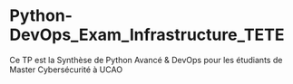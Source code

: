 # Python-DevOps_Exam_Infrastructure_TETE
Ce TP est la Synthèse de Python Avancé &amp; DevOps pour les étudiants de Master Cybersécurité à UCAO
